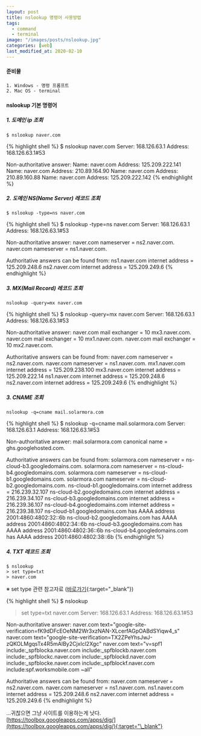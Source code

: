 ```yaml
---
layout: post
title: nslookup 명령어 사용방법
tags:
  - command
  - terminal
image: "/images/posts/nslookup.jpg"
categories: [web]
last_modified_at: 2020-02-10
---
```


#### 준비물

```
1. Windows - 명령 프롬프트
2. Mac OS - terminal
```

#### nslookup 기본 명령어

##### 1. 도메인 ip 조회

`$ nslookup naver.com`

{% highlight shell %}
$ nslookup naver.com
Server: 168.126.63.1
Address: 168.126.63.1#53

Non-authoritative answer:
Name: naver.com
Address: 125.209.222.141
Name: naver.com
Address: 210.89.164.90
Name: naver.com
Address: 210.89.160.88
Name: naver.com
Address: 125.209.222.142
{% endhighlight %}

##### 2. 도메인 NS(Name Server) 레코드 조회

`$ nslookup -type=ns naver.com`

{% highlight shell %}
$ nslookup -type=ns naver.com
Server: 168.126.63.1
Address: 168.126.63.1#53

Non-authoritative answer:
naver.com nameserver = ns2.naver.com.
naver.com nameserver = ns1.naver.com.

Authoritative answers can be found from:
ns1.naver.com internet address = 125.209.248.6
ns2.naver.com internet address = 125.209.249.6
{% endhighlight %}

##### 3. MX(Mail Record) 레코드 조회

`nslookup -query=mx naver.com`

{% highlight shell %}
$ nslookup -query=mx naver.com
Server: 168.126.63.1
Address: 168.126.63.1#53

Non-authoritative answer:
naver.com mail exchanger = 10 mx3.naver.com.
naver.com mail exchanger = 10 mx1.naver.com.
naver.com mail exchanger = 10 mx2.naver.com.

Authoritative answers can be found from:
naver.com nameserver = ns2.naver.com.
naver.com nameserver = ns1.naver.com.
mx1.naver.com internet address = 125.209.238.100
mx3.naver.com internet address = 125.209.222.14
ns1.naver.com internet address = 125.209.248.6
ns2.naver.com internet address = 125.209.249.6
{% endhighlight %}

##### 3. CNAME 조회

`nslookup -q=cname mail.solarmora.com`

{% highlight shell %}
$ nslookup -q=cname mail.solarmora.com
Server: 168.126.63.1
Address: 168.126.63.1#53

Non-authoritative answer:
mail.solarmora.com canonical name = ghs.googlehosted.com.

Authoritative answers can be found from:
solarmora.com nameserver = ns-cloud-b3.googledomains.com.
solarmora.com nameserver = ns-cloud-b4.googledomains.com.
solarmora.com nameserver = ns-cloud-b1.googledomains.com.
solarmora.com nameserver = ns-cloud-b2.googledomains.com.
ns-cloud-b1.googledomains.com internet address = 216.239.32.107
ns-cloud-b2.googledomains.com internet address = 216.239.34.107
ns-cloud-b3.googledomains.com internet address = 216.239.36.107
ns-cloud-b4.googledomains.com internet address = 216.239.38.107
ns-cloud-b1.googledomains.com has AAAA address 2001:4860:4802:32::6b
ns-cloud-b2.googledomains.com has AAAA address 2001:4860:4802:34::6b
ns-cloud-b3.googledomains.com has AAAA address 2001:4860:4802:36::6b
ns-cloud-b4.googledomains.com has AAAA address 2001:4860:4802:38::6b
{% endhighlight %}

##### 4. TXT 레코드 조회

```
$ nslookup
> set type=txt
> naver.com
```

※ set type 관련 참고자료 ([바로가기](https://docs.microsoft.com/ko-kr/windows-server/administration/windows-commands/nslookup-set-type){:target="\_blank"})

{% highlight shell %}
$ nslookup

> set type=txt
> naver.com
> Server: 168.126.63.1
> Address: 168.126.63.1#53

Non-authoritative answer:
naver.com text="google-site-verification=fK9dDFcEOeNM2Wr3xzNAN-XLcerfAGpOABdSYiqw4_s"
naver.com text="google-site-verification=TX2ZPeYhsJwJ-zQKOLMgqsTx4R5mAlBy2CjxIcl2Xgc"
naver.com text="v=spf1 include:_spfblocka.naver.com include:_spfblockb.naver.com include:_spfblockc.naver.com include:_spfblockd.naver.com include:_spfblocke.naver.com include:_spfblockf.naver.com include:spf.worksmobile.com ~all"

Authoritative answers can be found from:
naver.com nameserver = ns2.naver.com.
naver.com nameserver = ns1.naver.com.
ns1.naver.com internet address = 125.209.248.6
ns2.naver.com internet address = 125.209.249.6
{% endhighlight %}

...귀찮으면 그냥 사이트를 이용하는게 낫다.  
[https://toolbox.googleapps.com/apps/dig/](https://toolbox.googleapps.com/apps/dig/){:target="\_blank"}
